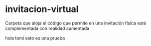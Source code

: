 # invitacion-virtual
Carpeta que aloja el código que permite en una invitación física esté complementada con realidad aumentada

hola tomi esto es una prueba
